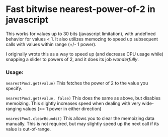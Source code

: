 # Fast bitwise nearest-power-of-2 in javascript

This works for values up to 30 bits (javascript limitation), with undefined behavior for values < 1.
It also utilizes memozing to speed up subsequent calls with values within range (+/- 1 power).

I originally wrote this as a way to speed up (and decrease CPU usage while) snapping a slider to powers of 2, and it does its job _wonderfully_.


### Usage:
`nearestPow2.get(value)`
This fetches the power of 2 to the value you specify.

`nearestPow2.get(value, false)`
This does the same as above, but disables memoizing.  This slightly increases speed when dealing with very wide-ranging values (>= 1 power in either direction)

`nearestPow2.clearBounds()`
This allows you to clear the memoizing data manually.  This is not required, but may slightly speed up the next call if its value is out-of-range.
